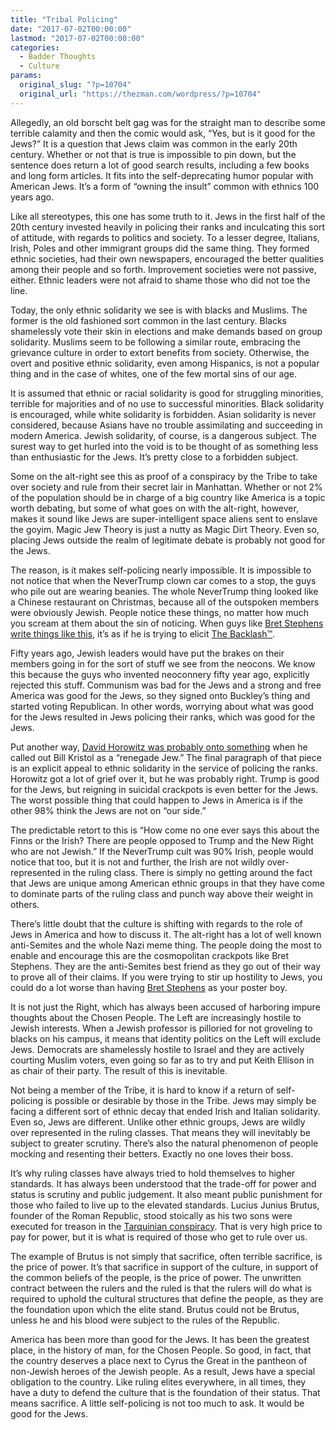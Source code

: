 ```yaml
---
title: "Tribal Policing"
date: "2017-07-02T00:00:00"
lastmod: "2017-07-02T00:00:00"
categories:
  - Badder Thoughts
  - Culture
params:
  original_slug: "?p=10704"
  original_url: "https://thezman.com/wordpress/?p=10704"
---
```


Allegedly, an old borscht belt gag was for the straight man to describe
some terrible calamity and then the comic would ask, “Yes, but is it
good for the Jews?” It is a question that Jews claim was common in the
early 20th century. Whether or not that is true is impossible to pin
down, but the sentence does return a lot of good search results,
including a few books and long form articles. It fits into
the self-deprecating humor popular with American Jews. It’s a form of
“owning the insult” common with ethnics 100 years ago.

Like all stereotypes, this one has some truth to it. Jews in the first
half of the 20th century invested heavily in policing their ranks and
inculcating this sort of attitude, with regards to politics and society.
To a lesser degree, Italians, Irish, Poles and other immigrant groups
did the same thing. They formed ethnic societies, had their own
newspapers, encouraged the better qualities among their people and so
forth. Improvement societies were not passive, either. Ethnic leaders
were not afraid to shame those who did not toe the line.

Today, the only ethnic solidarity we see is with blacks and Muslims. The
former is the old fashioned sort common in the last century. Blacks
shamelessly vote their skin in elections and make demands based on group
solidarity. Muslims seem to be following a similar route, embracing the
grievance culture in order to extort benefits from society. Otherwise,
the overt and positive ethnic solidarity, even among Hispanics, is not a
popular thing and in the case of whites, one of the few mortal sins of
our age.

It is assumed that ethnic or racial solidarity is good for struggling
minorities, terrible for majorities and of no use to successful
minorities. Black solidarity is encouraged, while white solidarity is
forbidden. Asian solidarity is never considered, because Asians have no
trouble assimilating and succeeding in modern America. Jewish
solidarity, of course, is a dangerous subject. The surest way to get
hurled into the void is to be thought of as something less than
enthusiastic for the Jews. It’s pretty close to a forbidden subject.

Some on the alt-right see this as proof of a conspiracy by the Tribe to
take over society and rule from their secret lair in Manhattan. Whether
or not 2% of the population should be in charge of a big country like
America is a topic worth debating, but some of what goes on with the
alt-right, however, makes it sound like Jews are super-intelligent space
aliens sent to enslave the goyim. Magic Jew Theory is just a nutty as
Magic Dirt Theory. Even so, placing Jews outside the realm of legitimate
debate is probably not good for the Jews.

The reason, is it makes self-policing nearly impossible. It is
impossible to not notice that when the NeverTrump clown car comes to a
stop, the guys who pile out are wearing beanies. The whole NeverTrump
thing looked like a Chinese restaurant on Christmas, because all of the
outspoken members were obviously Jewish. People notice these things, no
matter how much you scream at them about the sin of noticing. When guys
like <a
href="https://www.nytimes.com/2017/06/16/opinion/only-mass-deportation-can-save-america.html?rref=collection%2Fcolumn%2Fbret-stephens&amp;action=click&amp;contentCollection=opinion&amp;region=stream&amp;module=stream_unit&amp;version=latest&amp;contentPlacement=3&amp;pgtype=collection"
rel="noopener" target="_blank">Bret Stephens write things like this</a>,
it’s as if he is trying to elicit
<a href="http://thezman.com/wordpress/?p=5724" rel="noopener"
target="_blank">The Backlash™</a>.

Fifty years ago, Jewish leaders would have put the brakes on their
members going in for the sort of stuff we see from the neocons. We know
this because the guys who invented neoconnery fifty year ago, explicitly
rejected this stuff. Communism was bad for the Jews and a strong and
free America was good for the Jews, so they signed onto Buckley’s thing
and started voting Republican. In other words, worrying about what was
good for the Jews resulted in Jews policing their ranks, which was good
for the Jews.

Put another way, <a
href="http://www.breitbart.com/2016-presidential-race/2016/05/15/bill-kristol-republican-spoiler-renegade-jew/"
rel="noopener" target="_blank">David Horowitz was probably onto
something</a> when he called out Bill Kristol as a “renegade Jew.” The
final paragraph of that piece is an explicit appeal to ethnic solidarity
in the service of policing the ranks. Horowitz got a lot of grief over
it, but he was probably right. Trump is good for the Jews, but reigning
in suicidal crackpots is even better for the Jews. The worst possible
thing that could happen to Jews in America is if the other 98% think the
Jews are not on “our side.”

The predictable retort to this is “How come no one ever says this about
the Finns or the Irish? There are people opposed to Trump and the New
Right who are not Jewish.” If the NeverTrump cult was 90% Irish, people
would notice that too, but it is not and further, the Irish are not
wildly over-represented in the ruling class. There is simply no getting
around the fact that Jews are unique among American ethnic groups in
that they have come to dominate parts of the ruling class and punch way
above their weight in others.

There’s little doubt that the culture is shifting with regards to the
role of Jews in America and how to discuss it. The alt-right has a lot
of well known anti-Semites and the whole Nazi meme thing. The people
doing the most to enable and encourage this are the cosmopolitan
crackpots like Bret Stephens. They are the anti-Semites best friend as
they go out of their way to prove all of their claims. If you were
trying to stir up hostility to Jews, you could do a lot worse than
having <a
href="https://www.youtube.com/watch?v=aRFsATqLjws&amp;feature=youtu.be&amp;t=4464"
rel="noopener" target="_blank">Bret Stephens</a> as your poster boy.

It is not just the Right, which has always been accused of harboring
impure thoughts about the Chosen People. The Left are increasingly
hostile to Jewish interests. When a Jewish professor is pilloried for
not groveling to blacks on his campus, it means that identity politics
on the Left will exclude Jews. Democrats are shamelessly hostile to
Israel and they are actively courting Muslim voters, even going so far
as to try and put Keith Ellison in as chair of their party. The result
of this is inevitable.

Not being a member of the Tribe, it is hard to know if a return of
self-policing is possible or desirable by those in the Tribe. Jews may
simply be facing a different sort of ethnic decay that ended Irish and
Italian solidarity. Even so, Jews are different. Unlike other ethnic
groups, Jews are wildly over represented in the ruling classes. That
means they will inevitably be subject to greater scrutiny. There’s also
the natural phenomenon of people mocking and resenting their betters.
Exactly no one loves their boss.

It’s why ruling classes have always tried to hold themselves to higher
standards. It has always been understood that the trade-off for power
and status is scrutiny and public judgement. It also meant public
punishment for those who failed to live up to the elevated
standards. Lucius Junius Brutus, founder of the Roman Republic, stood
stoically as his two sons were executed for treason in
the <a href="https://en.wikipedia.org/wiki/Tarquinian_conspiracy"
rel="noopener" target="_blank">Tarquinian conspiracy</a>. That is very
high price to pay for power, but it is what is required of those who get
to rule over us.

The example of Brutus is not simply that sacrifice, often terrible
sacrifice, is the price of power. It’s that sacrifice in support of the
culture, in support of the common beliefs of the people, is the price of
power. The unwritten contract between the rulers and the ruled is that
the rulers will do what is required to uphold the cultural structures
that define the people, as they are the foundation upon which the elite
stand. Brutus could not be Brutus, unless he and his blood were subject
to the rules of the Republic.

America has been more than good for the Jews. It has been the greatest
place, in the history of man, for the Chosen People. So good, in fact,
that the country deserves a place next to Cyrus the Great in the
pantheon of non-Jewish heroes of the Jewish people. As a result, Jews
have a special obligation to the country. Like ruling elites everywhere,
in all times, they have a duty to defend the culture that is the
foundation of their status. That means sacrifice. A little self-policing
is not too much to ask. It would be good for the Jews.
